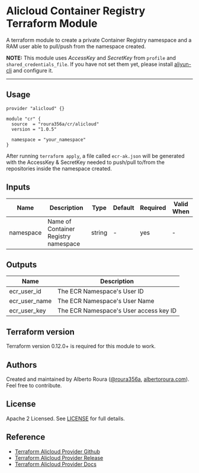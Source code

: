 # Alicloud Container Registry Terraform Module
A terraform module to create a private Container Registry namespace and a RAM user able to pull/push from the namespace created.

**NOTE:** This module uses _AccessKey_ and _SecretKey_ from `profile` and `shared_credentials_file`. If you have not set them yet, please install [aliyun-cli](https://github.com/aliyun/aliyun-cli#installation) and configure it.

----------------------

## Usage
```
provider "alicloud" {}

module "cr" {
  source  = "roura356a/cr/alicloud"
  version = "1.0.5"
  
  namespace = "your_namespace"
}
```

After running `terraform apply`, a file called `ecr-ak.json` will be generated with the AccessKey & SecretKey needed to
push/pull to/from the repositories inside the namespace created.

## Inputs
| Name | Description | Type | Default | Required | Valid When |
|------|-------------|------|---------|----------|------------|
|  namespace |     Name of Container Registry namespace     | string  |   -   |    yes   |     -    |


## Outputs
| Name | Description |
|------|-------------|
|  ecr_user_id |     The ECR Namespace's User ID     |
|  ecr_user_name |     The ECR Namespace's User Name     |
|  ecr_user_key |     The ECR Namespace's User access key ID     |


## Terraform version
Terraform version 0.12.0+ is required for this module to work.


## Authors
Created and maintained by Alberto Roura ([@roura356a](https://github.com/roura356a), [albertoroura.com](https://albertoroura.com/)). Feel free to contribute.


## License
Apache 2 Licensed. See [LICENSE](LICENSE) for full details.


## Reference
* [Terraform Alicloud Provider Github](https://github.com/terraform-providers/terraform-provider-alicloud)
* [Terraform Alicloud Provider Release](https://releases.hashicorp.com/terraform-provider-alicloud/)
* [Terraform Alicloud Provider Docs](https://www.terraform.io/docs/providers/alicloud/)
